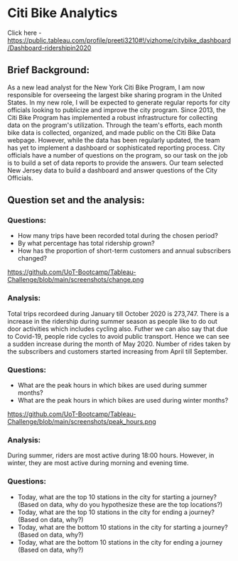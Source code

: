 # Citi Bike Analytics


Click here - https://public.tableau.com/profile/preeti3210#!/vizhome/citybike_dashboard/Dashboard-ridershipin2020

## Brief Background:

As a new lead analyst for the New York Citi Bike Program, I am now responsible for overseeing the largest bike sharing program in the United States. In my new role, I will be expected to generate regular reports for city officials looking to publicize and improve the city program.
Since 2013, the Citi Bike Program has implemented a robust infrastructure for collecting data on the program's utilization. Through the team's efforts, each month bike data is collected, organized, and made public on the Citi Bike Data webpage.
However, while the data has been regularly updated, the team has yet to implement a dashboard or sophisticated reporting process. City officials have a number of questions on the program, so our task on the job is to build a set of data reports to provide the answers.
Our team selected New Jersey data to build a dashboard and answer questions of the City Officials.

## Question set and the analysis:

### Questions:

* How many trips have been recorded total during the chosen period?
* By what percentage has total ridership grown?
* How has the proportion of short-term customers and annual subscribers changed?

https://github.com/UoT-Bootcamp/Tableau-Challenge/blob/main/screenshots/change.png <br>

### Analysis:

Total trips recordeed during January till October 2020 is  273,747. There is a increase in the ridership during summer season as people like to do out door activities which includes cycling also. Futher we can also say that due to Covid-19, people ride cycles to avoid public transport. Hence we can see a sudden increase during the month of May 2020. Number of rides taken by the subscribers and customers started increasing from April till September.

### Questions:

* What are the peak hours in which bikes are used during summer months?
* What are the peak hours in which bikes are used during winter months?

https://github.com/UoT-Bootcamp/Tableau-Challenge/blob/main/screenshots/peak_hours.png<br>

### Analysis:

During summer, riders are most active during 18:00 hours. However, in winter, they are most active during morning and evening time.

### Questions:

* Today, what are the top 10 stations in the city for starting a journey? (Based on data, why do you hypothesize these are the top locations?)
* Today, what are the top 10 stations in the city for ending a journey? (Based on data, why?)
* Today, what are the bottom 10 stations in the city for starting a journey? (Based on data, why?)
* Today, what are the bottom 10 stations in the city for ending a journey (Based on data, why?)


